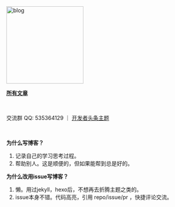 <img width="202" alt="blog" src="https://cloud.githubusercontent.com/assets/8046480/14981004/d3108ee0-115e-11e6-8f35-b4320b214947.png">


**[所有文章](https://github.com/creeperyang/blog/issues)**

<br>

交流群 QQ: 535364129 ｜ [开发者头条主题](http://toutiao.io/subjects/25682)

<br>

**为什么写博客？**

1. 记录自己的学习思考过程。
2. 帮助别人。这是顺便的，但如果能帮到总是好的。

**为什么改用issue写博客？**

1. 懒。用过jekyll，hexo后，不想再去折腾主题之类的。
2. issue本身不错。代码高亮，引用 repo/issue/pr ，快捷评论交流。
